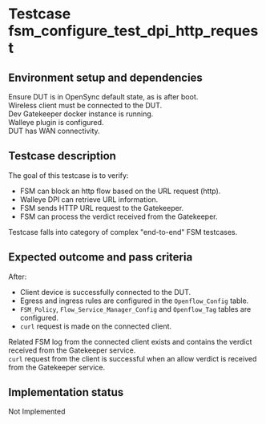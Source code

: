 # Testcase fsm_configure_test_dpi_http_request

## Environment setup and dependencies

Ensure DUT is in OpenSync default state, as is after boot.\
Wireless client must be connected to the DUT.\
Dev Gatekeeper docker instance is running.\
Walleye plugin is configured.\
DUT has WAN connectivity.

## Testcase description

The goal of this testcase is to verify:

- FSM can block an http flow based on the URL request (http).
- Walleye DPI can retrieve URL information.
- FSM sends HTTP URL request to the Gatekeeper.
- FSM can process the verdict received from the Gatekeeper.

Testcase falls into category of complex "end-to-end" FSM testcases.

## Expected outcome and pass criteria

After:

- Client device is successfully connected to the DUT.
- Egress and ingress rules are configured in the `Openflow_Config` table.
- `FSM_Policy`, `Flow_Service_Manager_Config` and `Openflow_Tag` tables are
  configured.
- `curl` request is made on the connected client.

Related FSM log from the connected client exists and contains the verdict
received from the Gatekeeper service.\
`curl` request from the client is successful when an allow verdict is received
from the Gatekeeper service.

## Implementation status

Not Implemented
